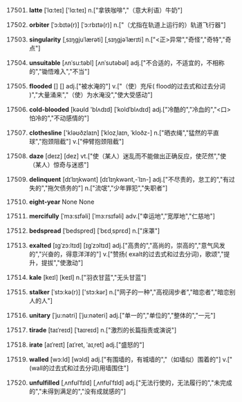 17501. **latte**
[ˈlɑ:teɪ]  ['lɑ:teɪ]
n.["拿铁咖啡","（意大利语）牛奶"]  

17502. **orbiter**
[ˈɔ:bɪtə(r)]  [ˈɔ:rbɪtə(r)]
n.["（尤指在轨道上运行的）轨道飞行器"]  

17503. **singularity**
[ˌsɪŋgjuˈlærəti]  [ˌsɪŋɡjəˈlærɪti]
n.["<正>异常","奇怪","奇特","奇点"]  

17504. **unsuitable**
[ʌnˈsu:təbl]  [ʌnˈsutəbəl]
adj.["不合适的，不适宜的，不相称的","锄悟难入","不当"]  

17505. **flooded**
[]  []
adj.["被水淹的"]  v.["（使）充斥( flood的过去式和过去分词 )","大量涌来","（使）为水淹没","使大受感动"]  

17506. **cold-blooded**
[kəʊld 'blʌdɪd]  [ˈkoldˈblʌdɪd]
adj.["冷酷的","冷血的","<口>怕冷的","不动感情的"]  

17507. **clothesline**
['kləʊðzlaɪn]  [ˈklozˌlaɪn, ˈkloðz-]
n.["晒衣绳","猛然的平直球","抱颈阻截"]  v.["伸臂抱颈阻截"]  

17508. **daze**
[deɪz]  [dez]
vt.["使（某人）迷乱而不能做出正确反应，使茫然","使（某人）惊奇与迷惑"]  

17509. **delinquent**
[dɪˈlɪŋkwənt]  [dɪˈlɪŋkwənt,-ˈlɪn-]
adj.["不尽责的，怠工的","有过失的","拖欠债务的"]  n.["流氓","少年罪犯","失职者"]  

17510. **eight-year**
None
None

17511. **mercifully**
[ˈmɜ:sɪfəli]  [ˈmɜ:rsɪfəli]
adv.["幸运地","宽厚地","仁慈地"]  

17512. **bedspread**
[ˈbedspred]  [ˈbɛdˌsprɛd]
n.["床罩"]  

17513. **exalted**
[ɪgˈzɔ:ltɪd]  [ɪɡˈzɔltɪd]
adj.["高贵的","高尚的，崇高的","意气风发的","兴奋的，得意洋洋的"]  v.["赞扬( exalt的过去式和过去分词)，歌颂","提升，提拔","使激动"]  

17514. **kale**
[keɪl]  [keɪl]
n.["羽衣甘蓝","无头甘蓝"]  

17515. **stalker**
[ˈstɔ:kə(r)]  ['stɔ:kər]
n.["网子的一种","高视阔步者","暗恋者","暗恋别人的人"]  

17516. **unitary**
[ˈju:nətri]  [ˈju:nəteri]
adj.["单一的","单位的","整体的","一元"]  

17517. **tirade**
[taɪˈreɪd]  [ˈtaɪreɪd]
n.["激烈的长篇指责或演说"]  

17518. **irate**
[aɪˈreɪt]  [aɪˈret, ˈaɪˌret]
adj.["盛怒的"]  

17519. **walled**
[wɔ:ld]  [wɔld]
adj.["有围墙的，有城墙的","（如墙似）围着的"]  v.["(wall的过去式和过去分词)用墙围住"]  

17520. **unfulfilled**
[ˌʌnfʊlˈfɪld]  [ˌʌnfʊlˈfɪld]
adj.["无法行使的，无法履行的","未完成的","未得到满足的","没有成就感的"]  

